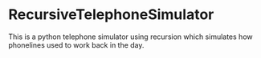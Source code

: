 # RecursiveTelephoneSimulator

This is a python telephone simulator using recursion which simulates how phonelines used to work back in the day. 
